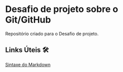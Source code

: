 # Desafio de projeto sobre o Git/GitHub
Repositório criado para o Desafio de projeto.

## Links Úteis 🛠
[Sintaxe do Markdown](https://markdown.net.br/sintaxe-basica/)

